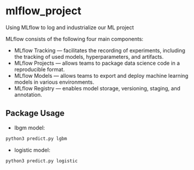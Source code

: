 # mlflow_project

Using MLflow to log and industrialize our ML project

MLflow consists of the following four main components:

- MLflow Tracking — facilitates the recording of experiments, including the tracking of used models, hyperparameters, and artifacts.
- MLflow Projects — allows teams to package data science code in a reproducible format.
- MLflow Models — allows teams to export and deploy machine learning models in various environments.
- MLflow Registry — enables model storage, versioning, staging, and annotation.

## Package Usage

* lbgm model: 
```bash
python3 predict.py lgbm
```
* logistic model: 
```bash
python3 predict.py logistic
```

